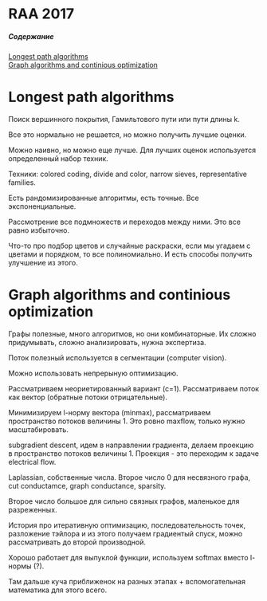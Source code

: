 #  RAA 2017

##### Содержание
[Longest path algorithms](#longestpath)  
[Graph algorithms and continious optimization](#graph)  

<a name="longestpath"/>

# Longest path algorithms
Поиск вершинного покрытия, Гамильтового пути или пути длины k. 

Все это нормально не решается, но можно получить лучшие оценки.

Можно наивно, но можно еще лучше. Для лучших оценок используется определенный набор техник.

Техники: colored coding, divide and color, narrow sieves, representative families.

Есть рандомизированные алгоритмы, есть точные. Все экспоненциальные.

Рассмотрение все подмножеств и переходов между ними. Это все равно избыточно. 

Что-то про подбор цветов и случайные раскраски, если мы угадаем с цветами и порядком, то все полиномиально. И есть способы получить улучшение из этого.

<a name="graph"/>

# Graph algorithms and continious optimization
Графы полезные, много алгоритмов, но они комбинаторные. Их сложно придумывать, сложно анализировать, нужна экспертиза.

Поток полезный используется в сегментации (computer vision).

Можно использовать непрерыную оптимизацию. 

Рассматриваем неориетированный вариант (c=1). Рассматриваем поток как вектор (обратные потоки отрицательные). 

Минимизируем l-норму вектора (minmax), рассматриваем пространство потоков величины 1. Это ровно maxflow, только нужно масштабировать.

subgradient descent, идем в направлении градиента, делаем проекцию в пространство потоков величины 1. Проекция - это переходим к задаче electrical flow.

Laplassian, собственные числа. Второе число 0 для несвязного графа, cut conductamce, graph conductance, sparsity.

Второе число большое для сильно связных графов, маленькое для разреженных.

История про итеративную оптимизацию, последовательность точек, разложение тэйлора и из этого получаем градиентый спуск, можно рассматривать до второй производной.

Хорошо работает для выпуклой функции, используем softmax вместо l-нормы (?).

Там дальше куча приближенок на разных этапах + вспомогательная математика для этого всего.
